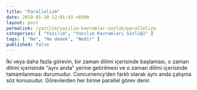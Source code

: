 ```yaml
---
title: "Parallelizm"
date: 2019-05-30 12:01:43 +0300
layout: post
permalink: /yazilim/yazilim-kavramlar-sozluk/parallelizm
categories: [ "Yazılım", "Yazılım Kavramları Sözlüğü" ]
tags: [ "Ne", "Ne demek", "Nedir" ]
published: false
---
```


İki veya daha fazla görevin, bir zaman dilimi içerisinde başlaması, o zaman dilimi içerisinde “aynı anda” yerine getirilmesi ve o zaman dilimi içerisinde tamamlanması durumudur. Concurrency’den farklı olarak aynı anda çalışma söz konusudur. Görevlerden her birine parallel görev denir.